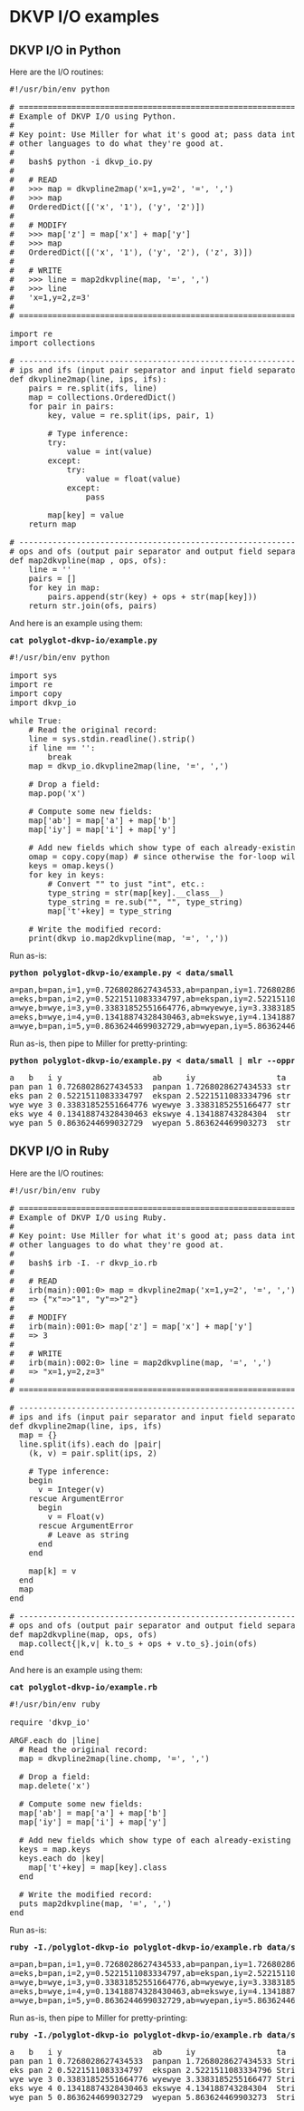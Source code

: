 <!---  PLEASE DO NOT EDIT DIRECTLY. EDIT THE .md.in FILE PLEASE. --->
# DKVP I/O examples

## DKVP I/O in Python

Here are the I/O routines:

<pre class="pre-non-highlight">
#!/usr/bin/env python

# ================================================================
# Example of DKVP I/O using Python.
#
# Key point: Use Miller for what it's good at; pass data into/out of tools in
# other languages to do what they're good at.
#
#   bash$ python -i dkvp_io.py
#
#   # READ
#   >>> map = dkvpline2map('x=1,y=2', '=', ',')
#   >>> map
#   OrderedDict([('x', '1'), ('y', '2')])
#
#   # MODIFY
#   >>> map['z'] = map['x'] + map['y']
#   >>> map
#   OrderedDict([('x', '1'), ('y', '2'), ('z', 3)])
#
#   # WRITE
#   >>> line = map2dkvpline(map, '=', ',')
#   >>> line
#   'x=1,y=2,z=3'
#
# ================================================================

import re
import collections

# ----------------------------------------------------------------
# ips and ifs (input pair separator and input field separator) are nominally '=' and ','.
def dkvpline2map(line, ips, ifs):
	pairs = re.split(ifs, line)
	map = collections.OrderedDict()
	for pair in pairs:
		key, value = re.split(ips, pair, 1)

		# Type inference:
		try:
			value = int(value)
		except:
			try:
				value = float(value)
			except:
				pass

		map[key] = value
	return map

# ----------------------------------------------------------------
# ops and ofs (output pair separator and output field separator) are nominally '=' and ','.
def map2dkvpline(map , ops, ofs):
	line = ''
	pairs = []
	for key in map:
		pairs.append(str(key) + ops + str(map[key]))
	return str.join(ofs, pairs)
</pre>

And here is an example using them:

<pre class="pre-highlight">
<b>cat polyglot-dkvp-io/example.py</b>
</pre>
<pre class="pre-non-highlight">
#!/usr/bin/env python

import sys
import re
import copy
import dkvp_io

while True:
	# Read the original record:
	line = sys.stdin.readline().strip()
	if line == '':
		break
	map = dkvp_io.dkvpline2map(line, '=', ',')

	# Drop a field:
	map.pop('x')

	# Compute some new fields:
	map['ab'] = map['a'] + map['b']
	map['iy'] = map['i'] + map['y']

	# Add new fields which show type of each already-existing field:
	omap = copy.copy(map) # since otherwise the for-loop will modify what it loops over
	keys = omap.keys()
	for key in keys:
		# Convert "<type 'int'>" to just "int", etc.:
		type_string = str(map[key].__class__)
		type_string = re.sub("<type '", "", type_string) # python2
		type_string = re.sub("<class '", "", type_string) # python3
		type_string = re.sub("'>", "", type_string)
		map['t'+key] = type_string

	# Write the modified record:
	print(dkvp_io.map2dkvpline(map, '=', ','))
</pre>

Run as-is:

<pre class="pre-highlight">
<b>python polyglot-dkvp-io/example.py < data/small</b>
</pre>
<pre class="pre-non-highlight">
a=pan,b=pan,i=1,y=0.7268028627434533,ab=panpan,iy=1.7268028627434533,ta=str,tb=str,ti=int,ty=float,tab=str,tiy=float
a=eks,b=pan,i=2,y=0.5221511083334797,ab=ekspan,iy=2.5221511083334796,ta=str,tb=str,ti=int,ty=float,tab=str,tiy=float
a=wye,b=wye,i=3,y=0.33831852551664776,ab=wyewye,iy=3.3383185255166477,ta=str,tb=str,ti=int,ty=float,tab=str,tiy=float
a=eks,b=wye,i=4,y=0.13418874328430463,ab=ekswye,iy=4.134188743284304,ta=str,tb=str,ti=int,ty=float,tab=str,tiy=float
a=wye,b=pan,i=5,y=0.8636244699032729,ab=wyepan,iy=5.863624469903273,ta=str,tb=str,ti=int,ty=float,tab=str,tiy=float
</pre>

Run as-is, then pipe to Miller for pretty-printing:

<pre class="pre-highlight">
<b>python polyglot-dkvp-io/example.py < data/small | mlr --opprint cat</b>
</pre>
<pre class="pre-non-highlight">
a   b   i y                   ab     iy                 ta  tb  ti  ty    tab tiy
pan pan 1 0.7268028627434533  panpan 1.7268028627434533 str str int float str float
eks pan 2 0.5221511083334797  ekspan 2.5221511083334796 str str int float str float
wye wye 3 0.33831852551664776 wyewye 3.3383185255166477 str str int float str float
eks wye 4 0.13418874328430463 ekswye 4.134188743284304  str str int float str float
wye pan 5 0.8636244699032729  wyepan 5.863624469903273  str str int float str float
</pre>

## DKVP I/O in Ruby

Here are the I/O routines:

<pre class="pre-non-highlight">
#!/usr/bin/env ruby

# ================================================================
# Example of DKVP I/O using Ruby.
#
# Key point: Use Miller for what it's good at; pass data into/out of tools in
# other languages to do what they're good at.
#
#   bash$ irb -I. -r dkvp_io.rb
#
#   # READ
#   irb(main):001:0> map = dkvpline2map('x=1,y=2', '=', ',')
#   => {"x"=>"1", "y"=>"2"}
#
#   # MODIFY
#   irb(main):001:0> map['z'] = map['x'] + map['y']
#   => 3
#
#   # WRITE
#   irb(main):002:0> line = map2dkvpline(map, '=', ',')
#   => "x=1,y=2,z=3"
#
# ================================================================

# ----------------------------------------------------------------
# ips and ifs (input pair separator and input field separator) are nominally '=' and ','.
def dkvpline2map(line, ips, ifs)
  map = {}
  line.split(ifs).each do |pair|
    (k, v) = pair.split(ips, 2)

    # Type inference:
    begin
      v = Integer(v)
    rescue ArgumentError
      begin
        v = Float(v)
      rescue ArgumentError
        # Leave as string
      end
    end

    map[k] = v
  end
  map
end

# ----------------------------------------------------------------
# ops and ofs (output pair separator and output field separator) are nominally '=' and ','.
def map2dkvpline(map, ops, ofs)
  map.collect{|k,v| k.to_s + ops + v.to_s}.join(ofs)
end
</pre>

And here is an example using them:

<pre class="pre-highlight">
<b>cat polyglot-dkvp-io/example.rb</b>
</pre>
<pre class="pre-non-highlight">
#!/usr/bin/env ruby

require 'dkvp_io'

ARGF.each do |line|
  # Read the original record:
  map = dkvpline2map(line.chomp, '=', ',')

  # Drop a field:
  map.delete('x')

  # Compute some new fields:
  map['ab'] = map['a'] + map['b']
  map['iy'] = map['i'] + map['y']

  # Add new fields which show type of each already-existing field:
  keys = map.keys
  keys.each do |key|
    map['t'+key] = map[key].class
  end

  # Write the modified record:
  puts map2dkvpline(map, '=', ',')
end
</pre>

Run as-is:

<pre class="pre-highlight">
<b>ruby -I./polyglot-dkvp-io polyglot-dkvp-io/example.rb data/small</b>
</pre>
<pre class="pre-non-highlight">
a=pan,b=pan,i=1,y=0.7268028627434533,ab=panpan,iy=1.7268028627434533,ta=String,tb=String,ti=Integer,ty=Float,tab=String,tiy=Float
a=eks,b=pan,i=2,y=0.5221511083334797,ab=ekspan,iy=2.5221511083334796,ta=String,tb=String,ti=Integer,ty=Float,tab=String,tiy=Float
a=wye,b=wye,i=3,y=0.33831852551664776,ab=wyewye,iy=3.3383185255166477,ta=String,tb=String,ti=Integer,ty=Float,tab=String,tiy=Float
a=eks,b=wye,i=4,y=0.13418874328430463,ab=ekswye,iy=4.134188743284304,ta=String,tb=String,ti=Integer,ty=Float,tab=String,tiy=Float
a=wye,b=pan,i=5,y=0.8636244699032729,ab=wyepan,iy=5.863624469903273,ta=String,tb=String,ti=Integer,ty=Float,tab=String,tiy=Float
</pre>

Run as-is, then pipe to Miller for pretty-printing:

<pre class="pre-highlight">
<b>ruby -I./polyglot-dkvp-io polyglot-dkvp-io/example.rb data/small | mlr --opprint cat</b>
</pre>
<pre class="pre-non-highlight">
a   b   i y                   ab     iy                 ta     tb     ti      ty    tab    tiy
pan pan 1 0.7268028627434533  panpan 1.7268028627434533 String String Integer Float String Float
eks pan 2 0.5221511083334797  ekspan 2.5221511083334796 String String Integer Float String Float
wye wye 3 0.33831852551664776 wyewye 3.3383185255166477 String String Integer Float String Float
eks wye 4 0.13418874328430463 ekswye 4.134188743284304  String String Integer Float String Float
wye pan 5 0.8636244699032729  wyepan 5.863624469903273  String String Integer Float String Float
</pre>
